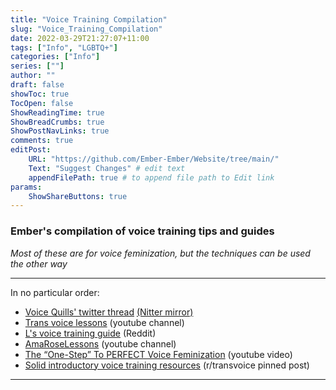 ```yaml
---
title: "Voice Training Compilation"
slug: "Voice_Training_Compilation"
date: 2022-03-29T21:27:07+11:00
tags: ["Info", "LGBTQ+"]
categories: ["Info"]
series: [""]
author: ""
draft: false
showToc: true
TocOpen: false
ShowReadingTime: true
ShowBreadCrumbs: true
ShowPostNavLinks: true
comments: true
editPost:
    URL: "https://github.com/Ember-Ember/Website/tree/main/"
    Text: "Suggest Changes" # edit text
    appendFilePath: true # to append file path to Edit link
params:
    ShowShareButtons: true
---
```


### Ember's compilation of voice training tips and guides

*Most of these are for voice feminization, but the techniques can be used the other way*

---

In no particular order:

- [Voice Quills' twitter thread](https://twitter.com/VoiceQuills/status/1495242394249404420?s=20&t=o0X1mMGtZR6Cndyw0xLAXA) [(Nitter mirror)](https://nitter.net/VoiceQuills/status/1495242394249404420?s=20&t=o0X1mMGtZR6Cndyw0xLAXA)
- [Trans voice lessons](https://www.youtube.com/c/TransVoiceLessons) (youtube channel)
- [L's voice training guide](https://www.reddit.com/r/transvoice/comments/d3clhe/ls_voice_training_guide_level_1_for_mtf/) (Reddit)
- [AmaRoseLessons](https://www.youtube.com/channel/UCxf2G8FngClWckRUhmNwUHw/videos) (youtube channel)
- [The “One-Step” To PERFECT Voice Feminization](https://www.youtube.com/watch?v=F6Noi2qERus) (youtube video)
- [Solid introductory voice training resources](https://www.reddit.com/r/transvoice/comments/mgaci7/solid_introductory_voice_training_resources/) (r/transvoice pinned post)

---
